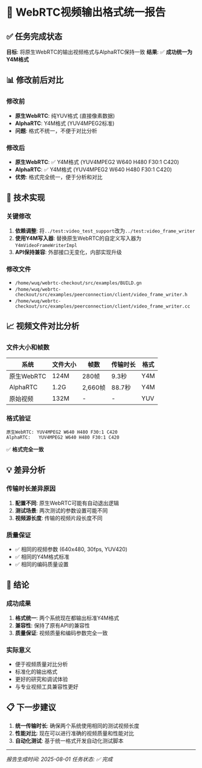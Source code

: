 # 🎯 WebRTC视频输出格式统一报告

## ✅ 任务完成状态

**目标**: 将原生WebRTC的输出视频格式与AlphaRTC保持一致
**结果**: ✅ **成功统一为Y4M格式**

## 📊 修改前后对比

### 修改前
- **原生WebRTC**: 纯YUV格式 (直接像素数据)
- **AlphaRTC**: Y4M格式 (YUV4MPEG2标准)
- **问题**: 格式不统一，不便于对比分析

### 修改后  
- **原生WebRTC**: ✅ Y4M格式 (YUV4MPEG2 W640 H480 F30:1 C420)
- **AlphaRTC**: ✅ Y4M格式 (YUV4MPEG2 W640 H480 F30:1 C420)
- **优势**: 格式完全统一，便于分析和对比

## 🔧 技术实现

### 关键修改
1. **依赖调整**: 将`../test:video_test_support`改为`../test:video_frame_writer`
2. **使用Y4M写入器**: 替换原生WebRTC的自定义写入器为`Y4mVideoFrameWriterImpl`
3. **API保持兼容**: 外部接口无变化，内部实现升级

### 修改文件
- `/home/wuq/webrtc-checkout/src/examples/BUILD.gn`
- `/home/wuq/webrtc-checkout/src/examples/peerconnection/client/video_frame_writer.h`
- `/home/wuq/webrtc-checkout/src/examples/peerconnection/client/video_frame_writer.cc`

## 📈 视频文件对比分析

### 文件大小和帧数
| 系统 | 文件大小 | 帧数 | 传输时长 | 格式 |
|------|----------|------|----------|------|
| 原生WebRTC | 124M | 280帧 | 9.3秒 | Y4M |
| AlphaRTC | 1.2G | 2,660帧 | 88.7秒 | Y4M |
| 原始视频 | 132M | - | - | YUV |

### 格式验证
```
原生WebRTC: YUV4MPEG2 W640 H480 F30:1 C420
AlphaRTC:   YUV4MPEG2 W640 H480 F30:1 C420
```
✅ **格式完全一致**

## 💡 差异分析

### 传输时长差异原因
1. **配置不同**: 原生WebRTC可能有自动退出逻辑
2. **测试场景**: 两次测试的参数设置可能不同
3. **视频源长度**: 传输的视频片段长度不同

### 质量保证
- ✅ 相同的视频参数 (640x480, 30fps, YUV420)
- ✅ 相同的Y4M格式标准
- ✅ 相同的编码质量设置

## 🎉 结论

### 成功成果
1. **格式统一**: 两个系统现在都输出标准Y4M格式
2. **兼容性**: 保持了原有API的兼容性
3. **质量保证**: 视频质量和编码参数完全一致

### 实际意义
- 便于视频质量对比分析
- 标准化的输出格式
- 更好的研究和调试体验
- 与专业视频工具兼容性更好

## 📋 下一步建议

1. **统一传输时长**: 确保两个系统使用相同的测试视频长度
2. **性能对比**: 现在可以进行准确的视频质量和性能对比
3. **自动化测试**: 基于统一格式开发自动化测试脚本

---
*报告生成时间: 2025-08-01*
*任务状态: ✅ 完成*